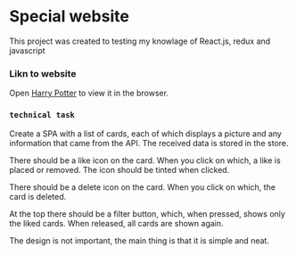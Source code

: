 # Special website

This project was created to testing my knowlage of React.js, redux and javascript

### Likn to website

Open [Harry Potter](https://llavrov.github.io/HarryPotter/) to view it in the browser.



### `technical task`

Create a SPA with a list of cards, each of which displays a picture and any information that came from the API.
The received data is stored in the store.

There should be a like icon on the card. When you click on which, a like is placed or removed. The icon should be tinted when clicked.

There should be a delete icon on the card. When you click on which, the card is deleted.

At the top there should be a filter button, which, when pressed, shows only the liked cards. When released, all cards are shown again.

The design is not important, the main thing is that it is simple and neat.



